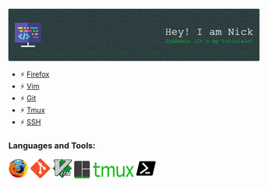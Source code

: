 ![Header](./img/github-nickgud-header-image.png)
<!---
- 👋 Hi, I’m @nickgud
- 👀 I’m interested in ...
- 🌱 I’m currently learning ...
- 💞️ I’m looking to collaborate on ...
- 📫 How to reach me ...
- 😄 Pronouns: ...
- ⚡ Fun fact: ...


nickgud/nickgud is a ✨ special ✨ repository because its `README.md` (this file) appears on your GitHub profile.
You can click the Preview link to take a look at your changes.
--->
[//]: # (<h3 align="left">Connect with me:</h3>)
[//]: # (<p align="left">)
[//]: # (<a href="your link" target="blank"><img align="center" src="https://cdn.jsdelivr.net/npm/simple-icons@3.0.1/icons/twitter.svg" alt="" height="30" width="40" /></a>)
[//]: # (<a href="your link" target="blank"><img align="center" src="https://cdn.jsdelivr.net/npm/simple-icons@3.0.1/icons/instagram.svg" alt="" height="30" width="40" /></a>)
[//]: # (</p>)
- ⚡ [Firefox](browser/shortcuts_firefox.md)
- ⚡ [Vim](vim/vim.md)
- ⚡ [Git](git/git.md)
- ⚡ [Tmux](tmux/tmux.md)
- ⚡ [SSH](git/SSH.md)
<h3 align="left">Languages and Tools:</h3>
<p align="left">
   <a href="https://www.mozilla.org/" target="_blank"><img src="./img/firefox-original.svg" alt="firefox" width="40" height="40" /></a>
   <a href="https://git-scm.com/" target="_blank"><img src="./img/git-plain.svg" alt="git" width="40" height="40" /></a>
   <a href="https://www.vim.org/" target="_blank"><img src="./img/vim-original.svg" alt="vim" width="40" height="40" /></a>
   <a href="https://github.com/tmux/tmux/wiki/Getting-Started" target="_blank"><img src="./img/tmux-logo-medium.png" alt="tmux" width="120" height="35" /></a>
   <a href="https://mobaxterm.mobatek.net/" target="_blank"><img src="./img/ssh-clients.svg" alt="mobaxterm" width="40" height="40" /></a>
   </p>
